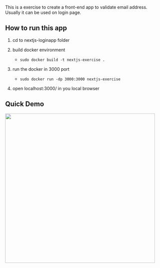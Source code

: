 This is a exercise to create a front-end app to validate email address. Usually it can be used on login page.

## How to run this app
1. cd to nextjs-loginapp folder

2. build docker environment
    - ```sudo docker build -t nextjs-exercise .```

3. run the docker in 3000 port
    - ```sudo docker run -dp 3000:3000 nextjs-exercise```

4. open localhost:3000/ in you local browser

## Quick Demo
<img width="480" src="https://github.com/CTH-Controls-Inc/dev-test-exercise/assets/16947266/302734cf-54b0-4485-8e14-c10cb86e3df1">